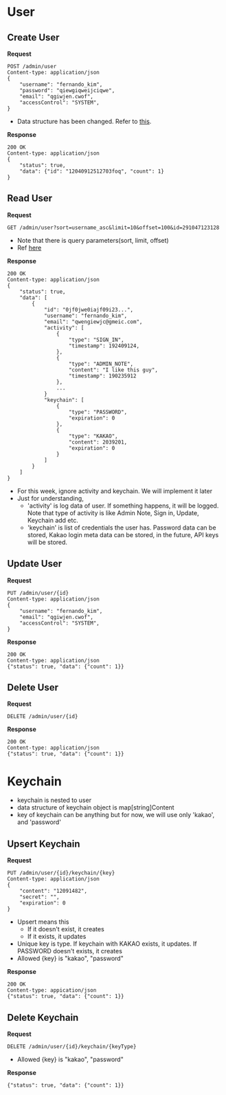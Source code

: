 # User

## Create User

**Request**
```http
POST /admin/user
Content-type: application/json
{
    "username": "fernando_kim",
    "password": "qiewgiqweijciqwe",
    "email": "qgiwjen.cwof",
    "accessControl": "SYSTEM",
}
```

- Data structure has been changed. Refer to [this](/docs/data-structure.md).

**Response**
```http
200 OK
Content-type: application/json
{
    "status": true,
    "data": {"id": "12040912512703foq", "count": 1}
}
```


## Read User
**Request** 

```http
GET /admin/user?sort=username_asc&limit=10&offset=100&id=291047123128
```

- Note that there is query parameters(sort, limit, offset)
- Ref [here](https://www.moesif.com/blog/technical/api-design/REST-API-Design-Filtering-Sorting-and-Pagination/)


**Response**

```http
200 OK
Content-type: application/json
{
    "status": true,
    "data": [
        {
            "id": "0jf0jwe0iajf09i23...",
            "username": "fernando_kim",
            "email": "qwengiewjc@gmeic.com",
            "activity": [
                {
                    "type": "SIGN_IN",
                    "timestamp": 192409124,
                },
                {
                    "type": "ADMIN_NOTE",
                    "content": "I like this guy",
                    "timestamp": 190235912
                },
                ...
            }
            "keychain": [
                {
                    "type": "PASSWORD",
                    "expiration": 0
                },
                {
                    "type": "KAKAO",
                    "content": 2039201,
                    "expiration": 0
                }
            ]
        }
    ]
}
```

- For this week, ignore activity and keychain. We will implement it later
- Just for understanding, 
    - 'activity' is log data of user. If something happens, it will be logged. Note that type of activity is like Admin Note, Sign in, Update, Keychain add etc.
    - 'keychain' is list of credentials the user has. Password data can be stored, Kakao login meta data can be stored, in the future, API keys will be stored.



## Update User

**Request**

```http
PUT /admin/user/{id}
Content-type: application/json
{
    "username": "fernando_kim",
    "email": "qgiwjen.cwof",
    "accessControl": "SYSTEM",
}
```

**Response**

```http
200 OK
Content-type: application/json
{"status": true, "data": {"count": 1}}
```


## Delete User 

**Request**

```http
DELETE /admin/user/{id}
```

**Response**

```http
200 OK
Content-type: application/json
{"status": true, "data": {"count": 1}}
```

# Keychain
- keychain is nested to user
- data structure of keychain object is map[string]Content
- key of keychain can be anything but for now, we will use only 'kakao', and 'password'

## Upsert Keychain

**Request**
```http
PUT /admin/user/{id}/keychain/{key}
Content-type: application/json
{
    "content": "12091482",
    "secret": "",
    "expiration": 0
}
```

- Upsert means this
    - If it doesn't exist, it creates
    - If it exists, it updates
- Unique key is type. If keychain with KAKAO exists, it updates. If PASSWORD doesn't exists, it creates
- Allowed {key} is "kakao", "password"

**Response**
```http
200 OK
Content-type: appication/json
{"status": true, "data": {"count": 1}}
```


## Delete Keychain

**Request**
```http
DELETE /admin/user/{id}/keychain/{keyType}
```

- Allowed {key} is "kakao", "password"

**Response**
```http
{"status": true, "data": {"count": 1}}
```
